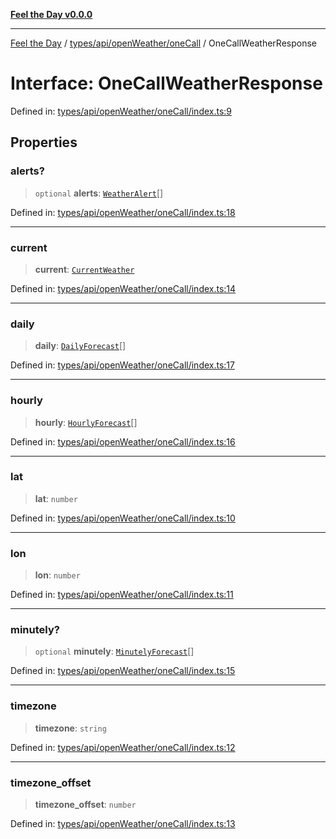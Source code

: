 [**Feel the Day v0.0.0**](../../../../../README.md)

***

[Feel the Day](../../../../../README.md) / [types/api/openWeather/oneCall](../README.md) / OneCallWeatherResponse

# Interface: OneCallWeatherResponse

Defined in: [types/api/openWeather/oneCall/index.ts:9](https://github.com/HyeinKang/feel-the-day/blob/8289c79f2741a9407fd7ce6a81056ae02e4eeed7/src/types/api/openWeather/oneCall/index.ts#L9)

## Properties

### alerts?

> `optional` **alerts**: [`WeatherAlert`](../weatherData/interfaces/WeatherAlert.md)[]

Defined in: [types/api/openWeather/oneCall/index.ts:18](https://github.com/HyeinKang/feel-the-day/blob/8289c79f2741a9407fd7ce6a81056ae02e4eeed7/src/types/api/openWeather/oneCall/index.ts#L18)

***

### current

> **current**: [`CurrentWeather`](../weatherData/interfaces/CurrentWeather.md)

Defined in: [types/api/openWeather/oneCall/index.ts:14](https://github.com/HyeinKang/feel-the-day/blob/8289c79f2741a9407fd7ce6a81056ae02e4eeed7/src/types/api/openWeather/oneCall/index.ts#L14)

***

### daily

> **daily**: [`DailyForecast`](../weatherData/interfaces/DailyForecast.md)[]

Defined in: [types/api/openWeather/oneCall/index.ts:17](https://github.com/HyeinKang/feel-the-day/blob/8289c79f2741a9407fd7ce6a81056ae02e4eeed7/src/types/api/openWeather/oneCall/index.ts#L17)

***

### hourly

> **hourly**: [`HourlyForecast`](../weatherData/interfaces/HourlyForecast.md)[]

Defined in: [types/api/openWeather/oneCall/index.ts:16](https://github.com/HyeinKang/feel-the-day/blob/8289c79f2741a9407fd7ce6a81056ae02e4eeed7/src/types/api/openWeather/oneCall/index.ts#L16)

***

### lat

> **lat**: `number`

Defined in: [types/api/openWeather/oneCall/index.ts:10](https://github.com/HyeinKang/feel-the-day/blob/8289c79f2741a9407fd7ce6a81056ae02e4eeed7/src/types/api/openWeather/oneCall/index.ts#L10)

***

### lon

> **lon**: `number`

Defined in: [types/api/openWeather/oneCall/index.ts:11](https://github.com/HyeinKang/feel-the-day/blob/8289c79f2741a9407fd7ce6a81056ae02e4eeed7/src/types/api/openWeather/oneCall/index.ts#L11)

***

### minutely?

> `optional` **minutely**: [`MinutelyForecast`](../weatherData/interfaces/MinutelyForecast.md)[]

Defined in: [types/api/openWeather/oneCall/index.ts:15](https://github.com/HyeinKang/feel-the-day/blob/8289c79f2741a9407fd7ce6a81056ae02e4eeed7/src/types/api/openWeather/oneCall/index.ts#L15)

***

### timezone

> **timezone**: `string`

Defined in: [types/api/openWeather/oneCall/index.ts:12](https://github.com/HyeinKang/feel-the-day/blob/8289c79f2741a9407fd7ce6a81056ae02e4eeed7/src/types/api/openWeather/oneCall/index.ts#L12)

***

### timezone\_offset

> **timezone\_offset**: `number`

Defined in: [types/api/openWeather/oneCall/index.ts:13](https://github.com/HyeinKang/feel-the-day/blob/8289c79f2741a9407fd7ce6a81056ae02e4eeed7/src/types/api/openWeather/oneCall/index.ts#L13)
